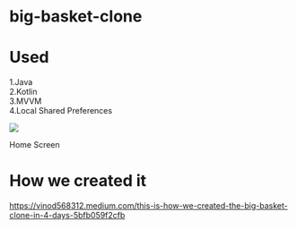 # big-basket-clone

# Used
1.Java<br />
2.Kotlin<br />
3.MVVM<br />
4.Local Shared Preferences

![](https://raw.githubusercontent.com/vinu5683/vinodkumar/master/assets/img/portfolio/bigbasket/bb-home.png)

Home Screen


# How we created it
https://vinod568312.medium.com/this-is-how-we-created-the-big-basket-clone-in-4-days-5bfb059f2cfb
